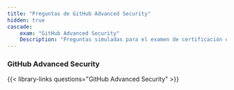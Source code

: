 ```yaml
---
title: "Preguntas de GitHub Advanced Security"
hidden: true
cascade:
    exam: "GitHub Advanced Security"
    Description: "Preguntas simuladas para el examen de certificación de GitHub Advanced Security."
---
```


### GitHub Advanced Security
{{< library-links questions="GitHub Advanced Security" >}}
